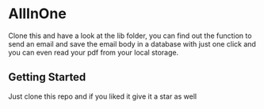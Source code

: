 # AllInOne

Clone this and have a look at the lib folder, you can find out the function to send an email and save the email body in a database with just one click and you can even read your pdf from your local storage.


## Getting Started

Just clone this repo and if you liked it give it a star as well
